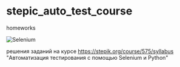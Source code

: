 # stepic_auto_test_course
homeworks

![Selenium](https://img.shields.io/badge/-selenium-%43B02A?style=for-the-badge&logo=selenium&logoColor=white)

решения заданий на курсе https://stepik.org/course/575/syllabus 
"Автоматизация тестирования с помощью Selenium и Python"


